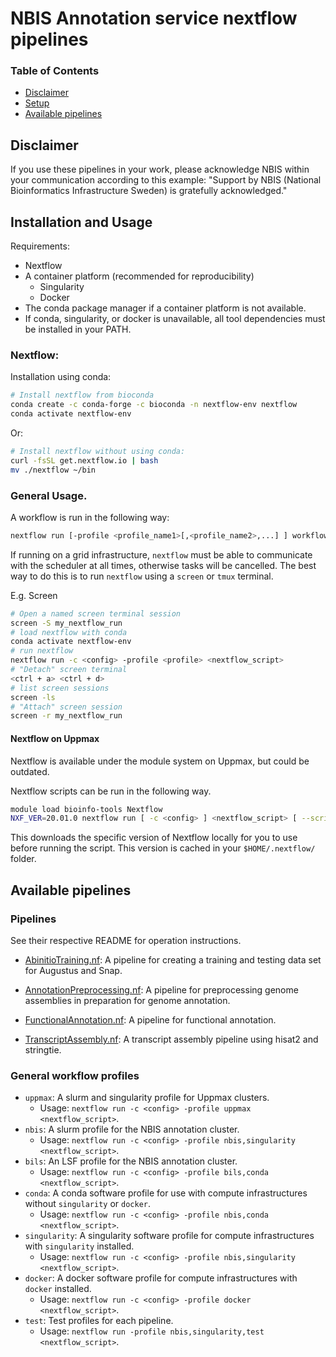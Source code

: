 # NBIS Annotation service nextflow pipelines

### Table of Contents

* [Disclaimer](#disclaimer)
* [Setup](#setup)
* [Available pipelines](#available-pipelines)

## Disclaimer

If you use these pipelines in your work, please acknowledge NBIS within your communication according to this example: "Support by NBIS (National Bioinformatics Infrastructure Sweden) is gratefully acknowledged."

## Installation and Usage

Requirements:

* Nextflow
* A container platform (recommended for reproducibility)
    * Singularity
    * Docker
* The conda package manager if a container platform is not available.
* If conda, singularity, or docker is unavailable, all tool dependencies
must be installed in your PATH.

### Nextflow:

Installation using conda:

```bash
# Install nextflow from bioconda
conda create -c conda-forge -c bioconda -n nextflow-env nextflow
conda activate nextflow-env
```

Or:

```bash
# Install nextflow without using conda:
curl -fsSL get.nextflow.io | bash
mv ./nextflow ~/bin
```

### General Usage.

A workflow is run in the following way:
```bash
nextflow run [-profile <profile_name1>[,<profile_name2>,...] ] workflow.nf [--workflow_parameters]
```

If running on a grid infrastructure, `nextflow` must be able to communicate
with the scheduler at all times, otherwise tasks will be cancelled.
The best way to do this is to run `nextflow` using a `screen` or `tmux`
terminal.

E.g. Screen
```bash
# Open a named screen terminal session
screen -S my_nextflow_run
# load nextflow with conda
conda activate nextflow-env
# run nextflow
nextflow run -c <config> -profile <profile> <nextflow_script>
# "Detach" screen terminal
<ctrl + a> <ctrl + d>
# list screen sessions
screen -ls
# "Attach" screen session
screen -r my_nextflow_run
```

#### Nextflow on Uppmax

Nextflow is available under the module system on Uppmax, but could be outdated.

Nextflow scripts can be run in the following way.

```bash
module load bioinfo-tools Nextflow
NXF_VER=20.01.0 nextflow run [ -c <config> ] <nextflow_script> [ --script_parameters ]
```

This downloads the specific version of Nextflow locally for you to use before running the script. This version is cached in your `$HOME/.nextflow/` folder.

## Available pipelines

### Pipelines

See their respective README for operation instructions.

* [AbinitioTraining.nf](./AbinitioTraining):
A pipeline for creating a training and testing data set for Augustus and Snap.

* [AnnotationPreprocessing.nf](AnnotationPreprocessing):
A pipeline for preprocessing genome assemblies in preparation for genome annotation.

* [FunctionalAnnotation.nf](./FunctionalAnnotation):
A pipeline for functional annotation.

* [TranscriptAssembly.nf](./TranscriptAssembly):
A transcript assembly pipeline using hisat2 and stringtie.

### General workflow profiles

* `uppmax`: A slurm and singularity profile for Uppmax clusters.
	- Usage: `nextflow run -c <config> -profile uppmax <nextflow_script>`.
* `nbis`: A slurm profile for the NBIS annotation cluster.
	- Usage: `nextflow run -c <config> -profile nbis,singularity <nextflow_script>`.
* `bils`: An LSF profile for the NBIS annotation cluster.
	- Usage: `nextflow run -c <config> -profile bils,conda <nextflow_script>`.
* `conda`: A conda software profile for use with compute infrastructures without `singularity` or `docker`.
	- Usage: `nextflow run -c <config> -profile nbis,conda <nextflow_script>`.
* `singularity`: A singularity software profile for compute infrastructures with `singularity` installed.
	- Usage: `nextflow run -c <config> -profile nbis,singularity <nextflow_script>`.
* `docker`: A docker software profile for compute infrastructures with `docker` installed.
	- Usage: `nextflow run -c <config> -profile docker <nextflow_script>`.
* `test`: Test profiles for each pipeline.
	- Usage: `nextflow run -profile nbis,singularity,test <nextflow_script>`.
